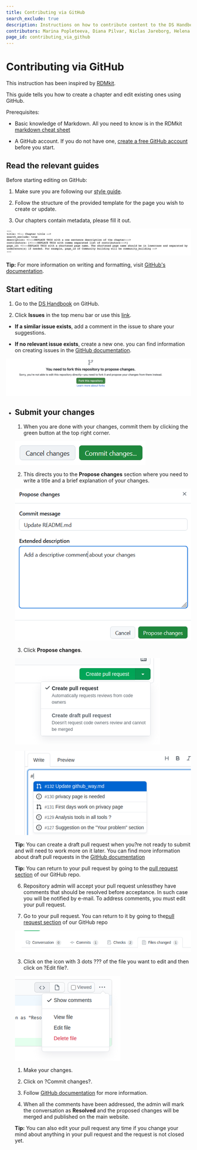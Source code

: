 ```yaml
---
title: Contributing via GitHub
search_exclude: true
description: Instructions on how to contribute content to the DS Handbook via GitHub
contributors: Marina Popleteeva, Diana Pilvar, Niclas Jareborg, Helena Schnitzer, Jeanne Wilbrandt, Nazeefa Fatima
page_id: contributing_via_github
---
```


# Contributing via GitHub

This instruction has been inspired by [RDMkit](https://rdmkit.elixir-europe.org/github_way).

This guide tells you how to create a chapter and edit existing ones using GitHub.

Prerequisites:

- Basic knowledge of Markdown. All you need to know is in the RDMkit [markdown cheat sheet](https://rdmkit.elixir-europe.org/markdown_cheat_sheet)

- A GitHub account. If you do not have one, [create a free GitHub account](https://github.com/join) before you start.

## **Read the relevant guides**

Before starting editing on GitHub:

1. Make sure you are following our [style guide](./style_guide.md).

2. Follow the structure of the provided template for the page you wish to create or update.

4. Our chapters contain metadata, please fill it out.

![](/assets/img/1mQ_Image_1.png)

**Tip:** For more information on writing and formatting, visit [GitHub's documentation](https://docs.github.com/en/github/writing-on-github/getting-started-with-writing-and-formatting-on-github).

## **Start editing**

1. Go to the [DS Handbook](https://github.com/elixir-uk/elixir-ds-handbook) on GitHub.

2. Click **Issues** in the top menu bar or use this [link](https://github.com/elixir-uk/elixir-ds-handbook/issues).

- **If a similar issue exists**, add a comment in the issue to share your suggestions.

- **If no relevant issue exists**, create a new one. you can find information on creating issues in the [GitHub documentation](https://docs.github.com/en/github/managing-your-work-on-github/creating-an-issue).

![](/assets/img/yWr_Image_2.png)

- <!-- Discuss your idea with the editors through comments in the issues ? you will be notified when others comment.

- You can read the comments and write your opinion/questions/answers in the **Leave a comment** box. To submit your responses, click the green **Comment** button on the right.

- You can always return to your opened issue by going to the[issues section](https://github.com/elixir-europe/rdmkit/issues) of our GitHub repo.  \
-->

- Find where to edit on GitHub

- If you want to contribute to an existing chapter, go to the chapter on the site and click the **Edit me** pencil icon next to the page title.

![](/assets/img/6U1_Image_3.png)

![](/assets/img/hUE_Image_4.png)

- Copy content of a template into new page.

- You will be taken to the correct GitHub repository, where you will look for a pencil icon on the top right.

![](/assets/img/oCM_Image_5.png)

<!--

## **Linking resources and other pages (optional)**

- If you have mentioned tools or resources in your text, you will have to add them to the[ ](https://rdmkit.elixir-europe.org/tool_resource_update)[tool and resource list](https://rdmkit.elixir-europe.org/tool_resource_update).

- If you want to list training material or link to other RDMkit pages, add it to the page metadata. Read more on how to do this in our[ ](https://rdmkit.elixir-europe.org/page_metadata)[page metadata guide](https://rdmkit.elixir-europe.org/page_metadata).

**Important:** In general terms, you must avoid manual interlinking of RDMkit pages.

-->

## **Submit your changes**

1. When you are done with your changes, commit them by clicking the green button at the top right corner.

![](/assets/img/UTC_Image_6.png)

2. This directs you to the **Propose changes** section where you need to write a title and a brief explanation of your changes.

![](/assets/img/fH5_Image_7.png)

3. Click **Propose changes**.

![PrDraft pull request on GitHub](/assets/img/Gfi-prdraft-pull-request-github.png)

![Linking issues in a pull request on GitHub](/assets/img/CI7-linking-issues-pull-request-github.png)

**Tip:** You can create a draft pull request when you?re not ready to submit and will need to work more on it later. You can find more information about draft pull requests in the [GitHub documentation](https://docs.github.com/en/github/collaborating-with-issues-and-pull-requests/about-pull-requests#draft-pull-requests)

**Tip:** You can return to your pull request by going to the [pull request section](https://github.com/elixir-europe/rdmkit/pulls) of our GitHub repo.

6. Repository admin will accept your pull request unlessthey have comments that should be resolved before acceptance. In such case you will be notified by e-mail. To address comments, you must edit your pull request.

1. Go to your pull request. You can return to it by going to the[pull request section](https://github.com/elixir-uk/elixir-ds-handbook/pulls) of our GitHub repo

![Files changed tab on GitHub](/assets/img/FOL-files-changed-tab-github.png)

3. Click on the icon with 3 dots ??? of the file you want to edit and then click on ?Edit file?.

![File change options on GitHub](/assets/img/oU9-file-change-options-github.png)

1. Make your changes.

2. Click on ?Commit changes?.

4. Follow [GitHub documentation](https://docs.github.com/en/pull-requests/collaborating-with-pull-requests/reviewing-changes-in-pull-requests/reviewing-proposed-changes-in-a-pull-request) for more information.

5. When all the comments have been addressed, the admin will mark the conversation as **Resolved** and the proposed changes will be merged and published on the main website.

**Tip:** You can also edit your pull request any time if you change your mind about anything in your pull request and the request is not closed yet.

